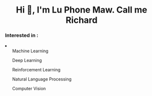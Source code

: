 <h1 align="center">Hi 👋, I'm Lu Phone Maw. Call me Richard</h1>
<h3> Interested in : </h3>
<li>
  <ul>Machine Learning</ul>
  <ul>Deep Learning</ul>
   <ul>Reinforcement Learning</ul>
   <ul>Natural Language Processing</ul>
   <ul>Computer Vision</ul>
</li>
